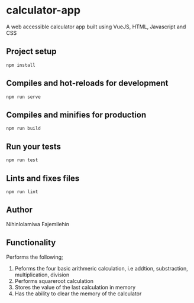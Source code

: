 # calculator-app #

A web accessible calculator app built using VueJS, HTML, Javascript and CSS

## Project setup ##
```
npm install
```

## Compiles and hot-reloads for development ##
```
npm run serve
```

## Compiles and minifies for production ##
```
npm run build
```

## Run your tests ##
```
npm run test
```

## Lints and fixes files ##
```
npm run lint
```

## Author ##
Nihinlolamiwa Fajemilehin

## Functionality ##
Performs the following;
1. Peforms the four basic arithmeric calculation, i.e addtion, substraction, multiplication, division
2. Performs squareroot calculation
3. Stores the value of the last calculation in memory
4. Has the ability to clear the memory of the calculator

